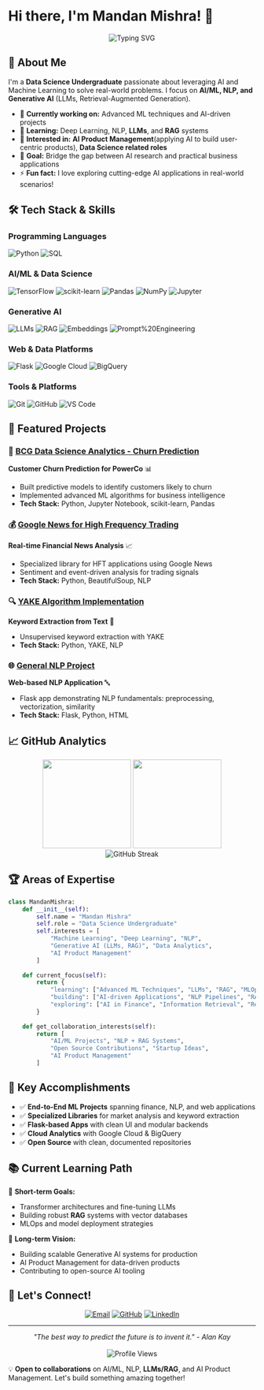 # Hi there, I'm Mandan Mishra! 👋

<div align="center">
  <img src="https://readme-typing-svg.herokuapp.com?font=Fira+Code&size=22&pause=1000&color=2196F3&center=true&vCenter=true&width=520&lines=Data+Science+Undergraduate;AI+%26+ML+Enthusiast;Python+Developer;NLP+%26+Generative+AI;Always+Learning+New+Technologies" alt="Typing SVG" />
</div>

## 🚀 About Me

I'm a **Data Science Undergraduate** passionate about leveraging AI and Machine Learning to solve real-world problems. I focus on **AI/ML, NLP, and Generative AI** (LLMs, Retrieval-Augmented Generation).

- 🔭 **Currently working on:** Advanced ML techniques and AI-driven projects
- 🌱 **Learning:** Deep Learning, NLP, **LLMs**, and **RAG** systems
- 💼 **Interested in:** **AI Product Management**(applying AI to build user-centric products), **Data Science related roles**
- 🎯 **Goal:** Bridge the gap between AI research and practical business applications
- ⚡ **Fun fact:** I love exploring cutting-edge AI applications in real-world scenarios!

## 🛠️ Tech Stack & Skills

### Programming Languages
![Python](https://img.shields.io/badge/Python-3776AB?style=for-the-badge&logo=python&logoColor=white)
![SQL](https://img.shields.io/badge/SQL-4479A1?style=for-the-badge&logo=mysql&logoColor=white)

### AI/ML & Data Science
![TensorFlow](https://img.shields.io/badge/TensorFlow-FF6F00?style=for-the-badge&logo=tensorflow&logoColor=white)
![scikit-learn](https://img.shields.io/badge/scikit--learn-F7931E?style=for-the-badge&logo=scikit-learn&logoColor=white)
![Pandas](https://img.shields.io/badge/pandas-150458?style=for-the-badge&logo=pandas&logoColor=white)
![NumPy](https://img.shields.io/badge/numpy-013243?style=for-the-badge&logo=numpy&logoColor=white)
![Jupyter](https://img.shields.io/badge/Jupyter-F37626?style=for-the-badge&logo=Jupyter&logoColor=white)

### Generative AI
![LLMs](https://img.shields.io/badge/LLMs-4B8BBE?style=for-the-badge)
![RAG](https://img.shields.io/badge/RAG-2E7D32?style=for-the-badge)
![Embeddings](https://img.shields.io/badge/Embeddings-6A1B9A?style=for-the-badge)
![Prompt%20Engineering](https://img.shields.io/badge/Prompt%20Engineering-455A64?style=for-the-badge)

### Web & Data Platforms
![Flask](https://img.shields.io/badge/Flask-000000?style=for-the-badge&logo=flask&logoColor=white)
![Google Cloud](https://img.shields.io/badge/Google%20Cloud-4285F4?style=for-the-badge&logo=google-cloud&logoColor=white)
![BigQuery](https://img.shields.io/badge/BigQuery-4285F4?style=for-the-badge&logo=google-cloud&logoColor=white)

### Tools & Platforms
![Git](https://img.shields.io/badge/Git-F05032?style=for-the-badge&logo=git&logoColor=white)
![GitHub](https://img.shields.io/badge/GitHub-181717?style=for-the-badge&logo=github&logoColor=white)
![VS Code](https://img.shields.io/badge/VS%20Code-007ACC?style=for-the-badge&logo=visual-studio-code&logoColor=white)

## 🎯 Featured Projects

### 🏦 [BCG Data Science Analytics - Churn Prediction](https://github.com/HimanshuCraftsLab/BCG-Data-Science-Analytics--Churn-Prediction-for-Power-Co)
**Customer Churn Prediction for PowerCo** 📊
- Built predictive models to identify customers likely to churn
- Implemented advanced ML algorithms for business intelligence
- **Tech Stack:** Python, Jupyter Notebook, scikit-learn, Pandas

### 💰 [Google News for High Frequency Trading](https://github.com/HimanshuCraftsLab/Google-News-for-HFT)
**Real-time Financial News Analysis** 📈
- Specialized library for HFT applications using Google News
- Sentiment and event-driven analysis for trading signals
- **Tech Stack:** Python, BeautifulSoup, NLP

### 🔍 [YAKE Algorithm Implementation](https://github.com/HimanshuCraftsLab/YAKE-algo-Usecase)
**Keyword Extraction from Text** 📝
- Unsupervised keyword extraction with YAKE
- **Tech Stack:** Python, YAKE, NLP

### 🌐 [General NLP Project](https://github.com/HimanshuCraftsLab/General-NLP-Project)
**Web-based NLP Application** 🔤
- Flask app demonstrating NLP fundamentals: preprocessing, vectorization, similarity
- **Tech Stack:** Flask, Python, HTML


## 📈 GitHub Analytics

<div align="center">
  <img height="180em" src="https://github-readme-stats.vercel.app/api?username=HimanshuCraftsLab&show_icons=true&theme=tokyonight&include_all_commits=true&count_private=true"/>
  <img height="180em" src="https://github-readme-stats.vercel.app/api/top-langs/?username=HimanshuCraftsLab&layout=compact&theme=tokyonight"/>
</div>

<div align="center">
  <img src="https://github-readme-streak-stats.herokuapp.com/?user=HimanshuCraftsLab&theme=tokyonight" alt="GitHub Streak" />
</div>

## 🏆 Areas of Expertise

```python
class MandanMishra:
    def __init__(self):
        self.name = "Mandan Mishra"
        self.role = "Data Science Undergraduate"
        self.interests = [
            "Machine Learning", "Deep Learning", "NLP",
            "Generative AI (LLMs, RAG)", "Data Analytics",
            "AI Product Management"
        ]
        
    def current_focus(self):
        return {
            "learning": ["Advanced ML Techniques", "LLMs", "RAG", "MLOps"],
            "building": ["AI-driven Applications", "NLP Pipelines", "RAG Systems"],
            "exploring": ["AI in Finance", "Information Retrieval", "Real-time Analytics"]
        }
    
    def get_collaboration_interests(self):
        return [
            "AI/ML Projects", "NLP + RAG Systems",
            "Open Source Contributions", "Startup Ideas",
            "AI Product Management"
        ]
```

## 🌟 Key Accomplishments

- ✅ **End-to-End ML Projects** spanning finance, NLP, and web applications
- ✅ **Specialized Libraries** for market analysis and keyword extraction
- ✅ **Flask-based Apps** with clean UI and modular backends
- ✅ **Cloud Analytics** with Google Cloud & BigQuery
- ✅ **Open Source** with clean, documented repositories

## 📚 Current Learning Path

🎯 **Short-term Goals:**
- Transformer architectures and fine-tuning LLMs
- Building robust **RAG** systems with vector databases
- MLOps and model deployment strategies

🚀 **Long-term Vision:**
- Building scalable Generative AI systems for production
- AI Product Management for data-driven products
- Contributing to open-source AI tooling

## 🤝 Let's Connect!

<div align="center">
  
[![Email](https://img.shields.io/badge/Email-D14836?style=for-the-badge&logo=gmail&logoColor=white)](mailto:mandan.iitm.09@gmail.com)
[![GitHub](https://img.shields.io/badge/GitHub-181717?style=for-the-badge&logo=github&logoColor=white)](https://github.com/HimanshuCraftsLab)
[![LinkedIn](https://img.shields.io/badge/LinkedIn-0077B5?style=for-the-badge&logo=linkedin&logoColor=white)](https://www.linkedin.com/in/mandan-m-75b729228/)

</div>

---

<div align="center">
  <i>"The best way to predict the future is to invent it." - Alan Kay</i>
  <br><br>
  <img src="https://komarev.com/ghpvc/?username=HimanshuCraftsLab&style=flat-square&color=blue" alt="Profile Views">
</div>

💡 **Open to collaborations** on AI/ML, NLP, **LLMs/RAG**, and AI Product Management. Let's build something amazing together!

